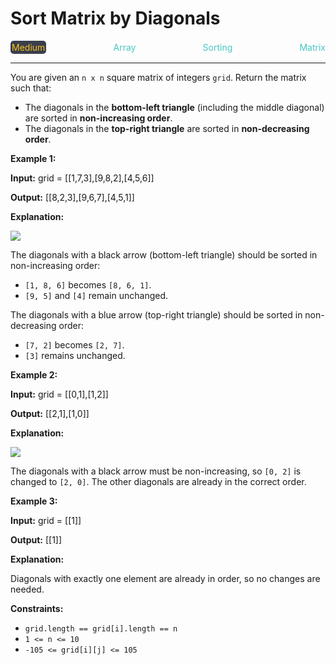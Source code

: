 # Sort Matrix by Diagonals

<div style="display: flex; justify-content: space-between; align-items: center">
<div style="color: #fac31d;
padding: 2px; background-color: #3a3f4b; border-radius: 5px;">Medium</div>
<div style="color: #46c6c2">Array</div>
<div style="color: #46c6c2">Sorting</div>
<div style="color: #46c6c2">Matrix</div>
</div>

---

You are given an `n x n` square matrix of integers `grid`. Return the matrix such that:

*   The diagonals in the **bottom-left triangle** (including the middle diagonal) are sorted in **non-increasing order**.
*   The diagonals in the **top-right triangle** are sorted in **non-decreasing order**.

**Example 1:**

**Input:** grid = \[\[1,7,3\],\[9,8,2\],\[4,5,6\]\]

**Output:** \[\[8,2,3\],\[9,6,7\],\[4,5,1\]\]

**Explanation:**

![](https://assets.leetcode.com/uploads/2024/12/29/4052example1drawio.png)

The diagonals with a black arrow (bottom-left triangle) should be sorted in non-increasing order:

*   `[1, 8, 6]` becomes `[8, 6, 1]`.
*   `[9, 5]` and `[4]` remain unchanged.

The diagonals with a blue arrow (top-right triangle) should be sorted in non-decreasing order:

*   `[7, 2]` becomes `[2, 7]`.
*   `[3]` remains unchanged.

**Example 2:**

**Input:** grid = \[\[0,1\],\[1,2\]\]

**Output:** \[\[2,1\],\[1,0\]\]

**Explanation:**

![](https://assets.leetcode.com/uploads/2024/12/29/4052example2adrawio.png)

The diagonals with a black arrow must be non-increasing, so `[0, 2]` is changed to `[2, 0]`. The other diagonals are already in the correct order.

**Example 3:**

**Input:** grid = \[\[1\]\]

**Output:** \[\[1\]\]

**Explanation:**

Diagonals with exactly one element are already in order, so no changes are needed.

**Constraints:**

*   `grid.length == grid[i].length == n`
*   `1 <= n <= 10`
*   `-105 <= grid[i][j] <= 105`